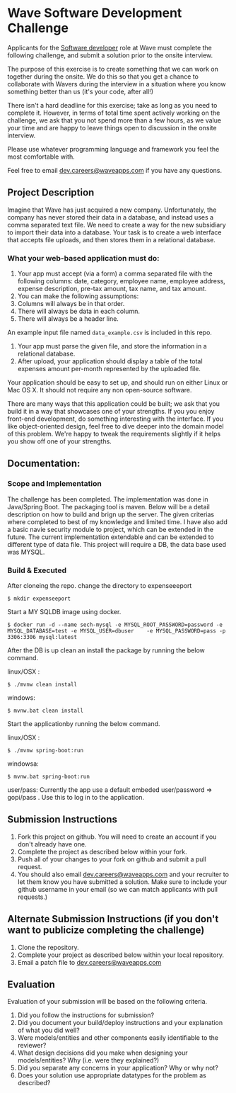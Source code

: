 # Wave Software Development Challenge
Applicants for the [Software developer](https://wave.bamboohr.co.uk/jobs/view.php?id=1) role at Wave must complete the following challenge, and submit a solution prior to the onsite interview. 

The purpose of this exercise is to create something that we can work on together during the onsite. We do this so that you get a chance to collaborate with Wavers during the interview in a situation where you know something better than us (it's your code, after all!) 

There isn't a hard deadline for this exercise; take as long as you need to complete it. However, in terms of total time spent actively working on the challenge, we ask that you not spend more than a few hours, as we value your time and are happy to leave things open to discussion in the onsite interview.

Please use whatever programming language and framework you feel the most comfortable with.

Feel free to email [dev.careers@waveapps.com](dev.careers@waveapps.com) if you have any questions.

## Project Description
Imagine that Wave has just acquired a new company. Unfortunately, the company has never stored their data in a database, and instead uses a comma separated text file. We need to create a way for the new subsidiary to import their data into a database. Your task is to create a web interface that accepts file uploads, and then stores them in a relational database.

### What your web-based application must do:

1. Your app must accept (via a form) a comma separated file with the following columns: date, category, employee name, employee address, expense description, pre-tax amount, tax name, and tax amount.
1. You can make the following assumptions:
 1. Columns will always be in that order.
 2. There will always be data in each column.
 3. There will always be a header line.

 An example input file named `data_example.csv` is included in this repo.

1. Your app must parse the given file, and store the information in a relational database.
1. After upload, your application should display a table of the total expenses amount per-month represented by the uploaded file.

Your application should be easy to set up, and should run on either Linux or Mac OS X. It should not require any non open-source software.

There are many ways that this application could be built; we ask that you build it in a way that showcases one of your strengths. If you you enjoy front-end development, do something interesting with the interface. If you like object-oriented design, feel free to dive deeper into the domain model of this problem. We're happy to tweak the requirements slightly if it helps you show off one of your strengths.

## Documentation:

### Scope and Implementation
The challenge has been completed. The implementation was done in Java/Spring Boot. The packaging tool is maven. Below will be a detail description on how to build and brign up the server. The given criterias where completed to best of my knowledge and limited time. I have also add a basic navie security module to project, which can be extended in the future. The current implementation extendable and can be extended to different type of data file. 
This project will require a DB, the data base used was MYSQL.
### Build & Executed
After cloneing the repo. change the directory to expenseeeport

```$ mkdir expenseeport```

Start a MY SQLDB image using docker. 

```$ docker run -d --name sech-mysql -e MYSQL_ROOT_PASSWORD=password -e MYSQL_DATABASE=test -e MYSQL_USER=dbuser    -e MYSQL_PASSWORD=pass -p 3306:3306 mysql:latest```

After the DB is up clean an install the package by running the below command.

linux/OSX : 

```$ ./mvnw clean install```

windows:

```$ mvnw.bat clean install```

Start the applicationby running the below command.

linux/OSX :

```$ ./mvnw spring-boot:run```

windowsa: 

```$ mvnw.bat spring-boot:run```

user/pass:
Currently the app use a default embeded user/password => gopi/pass . Use this to log in to the application.
## Submission Instructions

1. Fork this project on github. You will need to create an account if you don't already have one.
1. Complete the project as described below within your fork.
1. Push all of your changes to your fork on github and submit a pull request. 
1. You should also email [dev.careers@waveapps.com](dev.careers@waveapps.com) and your recruiter to let them know you have submitted a solution. Make sure to include your github username in your email (so we can match applicants with pull requests.)

## Alternate Submission Instructions (if you don't want to publicize completing the challenge)
1. Clone the repository.
1. Complete your project as described below within your local repository.
1. Email a patch file to [dev.careers@waveapps.com](dev.careers@waveapps.com)

## Evaluation
Evaluation of your submission will be based on the following criteria. 

1. Did you follow the instructions for submission? 
1. Did you document your build/deploy instructions and your explanation of what you did well?
1. Were models/entities and other components easily identifiable to the reviewer? 
1. What design decisions did you make when designing your models/entities? Why (i.e. were they explained?)
1. Did you separate any concerns in your application? Why or why not?
1. Does your solution use appropriate datatypes for the problem as described? 
